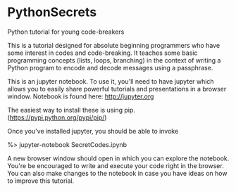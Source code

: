 # PythonSecrets
Python tutorial for young code-breakers

This is a tutorial designed for absolute beginning programmers who have some interest in codes and 
code-breaking. It teaches some basic programming concepts (lists, loops, branching) in the context
of writing a Python program to encode and decode messages using a passphrase. 

This is an jupyter notebook. To use it, you'll need to have jupyter which allows you to 
easily share powerful tutorials and presentations in a browser window. Notebook is found here: 
http://jupyter.org 

The easiest way to install these is using pip. (https://pypi.python.org/pypi/pip/)

Once you've installed jupyter, you should be able to invoke

%> jupyter-notebook SecretCodes.ipynb

A new browser window should open in which you can explore the notebook. You're be encouraged to write
and execute your code right in the browser. You can also make changes to the notebook in case you have
ideas on how to improve this tutorial.
